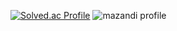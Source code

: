 [![Solved.ac Profile](http://mazassumnida.wtf/api/v2/generate_badge?boj=ghh7964)](https://solved.ac/ghh7964/)
![mazandi profile](http://mazandi.herokuapp.com/api?handle=ghh7964)

<!--
**ghh7964/ghh7964** is a ✨ _special_ ✨ repository because its `README.md` (this file) appears on your GitHub profile.

Here are some ideas to get you started:

- 🔭 I’m currently working on ...
- 🌱 I’m currently learning ...
- 👯 I’m looking to collaborate on ...
- 🤔 I’m looking for help with ...
- 💬 Ask me about ...
- 📫 How to reach me: ...
- 😄 Pronouns: ...
- ⚡ Fun fact: ...
-->
